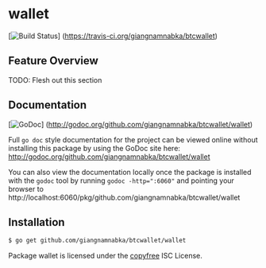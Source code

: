 wallet
======

[![Build Status](https://travis-ci.org/giangnamnabka/btcwallet.png?branch=master)]
(https://travis-ci.org/giangnamnabka/btcwallet)

## Feature Overview

TODO: Flesh out this section

## Documentation

[![GoDoc](https://godoc.org/github.com/giangnamnabka/btcwallet/wallet?status.png)]
(http://godoc.org/github.com/giangnamnabka/btcwallet/wallet)

Full `go doc` style documentation for the project can be viewed online without
installing this package by using the GoDoc site here:
http://godoc.org/github.com/giangnamnabka/btcwallet/wallet

You can also view the documentation locally once the package is installed with
the `godoc` tool by running `godoc -http=":6060"` and pointing your browser to
http://localhost:6060/pkg/github.com/giangnamnabka/btcwallet/wallet

## Installation

```bash
$ go get github.com/giangnamnabka/btcwallet/wallet
```

Package wallet is licensed under the [copyfree](http://copyfree.org) ISC
License.
